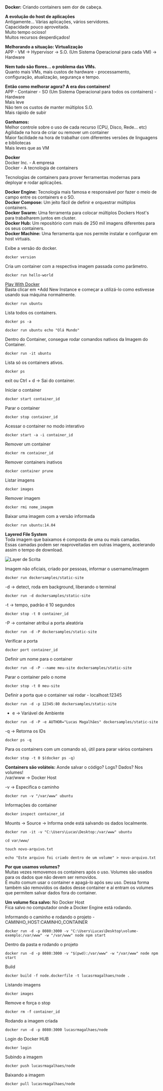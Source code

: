 **Docker:** Criando containers sem dor de cabeça.

**A evolução do host de aplicações** <br>
Antigamente... Várias aplicações, vários servidores. <br>
Capacidade pouco aproveitada. <br>
Muito tempo ocioso! <br>
Muitos recursos desperdiçados!

**Melhorando a situação: Virtualização** <br>
APP - VM -> Hypervisor -> S.O. (Um Sistema Operacional para cada VM) -> Hardware

**Nem tudo são flores... o problema das VMs.** <br>
Quanto mais VMs, mais custos de hardware - processamento, configuração, atualização, segurança e tempo.

**Então como melhorar agora? A era dos containers!** <br>
APP - Container - SO (Um Sistema Operacional para todos os containers) - Hardware <br>
Mais leve <br>
Não tem os custos de manter múltiplos S.O. <br>
Mais rápido de subir

**Ganhamos:** <br>
Melhor controle sobre o uso de cada recurso (CPU, Disco, Rede... etc) <br>
Agilidade na hora de criar ou remover um container <br>
Maior facilidade na hora de trabalhar com diferentes versões de linguagens e bibliotecas <br>
Mais leves que as VM

**Docker** <br>
Docker Inc. - A empresa <br>
Docker - A tecnologia de containers

Tecnologias de containers para prover ferramentas modernas para deployar e rodar aplicações.

**Docker Engine:** Tecnologia mais famosa e responsável por fazer o meio de campo entre os containers e o SO. <br>
**Docker Compose:** Um jeito fácil de definir e orquestrar múltiplos containers. <br>
**Docker Swarm:** Uma ferramenta para colocar múltiplos Dockers Host's para trabalharem juntos em cluster. <br>
**Docker Hub:** Um repositório com mais de 250 mil imagens diferentes para os seus containers. <br>
**Docker Machine:** Uma ferramenta que nos permite instalar e configurar em host virtuais.

Exibe a versão do docker.
```
docker version
```

Cria um container com a respectiva imagem passada como parâmetro.
```
docker run hello-world
```

[Play With Docker](https://labs.play-with-docker.com/) <br>
Basta clicar em +Add New Instance e começar a utilizá-lo como estivesse usando sua máquina normalmente.

```
docker run ubuntu
```

Lista todos os containers.
```
docker ps -a
```

```
docker run ubuntu echo "Olá Mundo"
```

Dentro do Container, consegue rodar comandos nativos da Imagem do Container.
```
docker run -it ubuntu
```

Lista só os containers ativos.
```
docker ps
```

exit ou Ctrl + d -> Sai do container.

Iniciar o container
```
docker start container_id
```

Parar o container
```
docker stop container_id
```

Acessar o container no modo interativo
```
docker start -a -i container_id
```

Remover um container
```
docker rm container_id
```

Remover containers inativos
```
docker container prune
```

Listar imagens
```
docker images
```

Remover imagem
```
docker rmi nome_imagem
```

Baixar uma imagem com a versão informada
```
docker run ubuntu:14.04
```

**Layered File System** <br>
Toda imagem que baixamos é composta de uma ou mais camadas. <br>
Essas camadas podem ser reaproveitadas em outras imagens, acelerando assim o tempo de download.

![Layer de Scrita](https://user-images.githubusercontent.com/43296467/152704905-91b18bb0-0ad7-4970-ab3e-9c32371f5aee.png)

Imagem não oficiais, criado por pessoas, informar o username/imagem
```
docker run dockersamples/static-site
```

-d -> detect, roda em background, liberando o terminal
```
docker run -d dockersamples/static-site
```

-t -> tempo, padrão é 10 segundos
```
docker stop -t 0 container_id
```

-P -> container atribui a porta aleatória
```
docker run -d -P dockersamples/static-site
```

Verificar a porta
```
docker port container_id
```

Definir um nome para o container
```
docker run -d -P --name meu-site dockersamples/static-site
```

Parar o container pelo o nome
```
docker stop -t 0 meu-site
```

Definir a porta que o container vai rodar - localhost:12345
```
docker run -d -p 12345:80 dockersamples/static-site
```

- e -> Variável de Ambiente
```
docker run -d -P -e AUTHOR="Lucas Magalhães" dockersamples/static-site
```

-q -> Retorna os IDs
```
docker ps -q
```

Para os containers com um comando só, útil para parar vários containers
```
docker stop -t 0 $(docker ps -q)
```

**Containers são voláteis:** Aonde salvar o código? Logs? Dados? Nos volumes! <br>
/var/www -> Docker Host

-v -> Especifica o caminho
```
docker run -v "/var/www" ubuntu
```

Informações do container
```
docker inspect container_id
```

Mounts -> Source -> Informa onde está salvando os dados localmente.

```
docker run -it -v "C:\Users\Lucas\Desktop:/var/www" ubuntu
```

```
cd var/www/
```

```
touch novo-arquivo.txt
```

```
echo "Este arquivo foi criado dentro de um volume" > novo-arquivo.txt
```

**Por que usamos volumes?** <br>
Muitas vezes removemos os containers após o uso. Volumes são usados para os dados que não devem ser removidos. <br>
É muito comum usar o container e apagá-lo após seu uso. Dessa forma também são removidos os dados desse container e aí entram os volumes que permitem salvar dados fora do container.

**Um volume fica salvo:** No Docker Host <br>
Fica salvo no computador onde a Docker Engine está rodando.


Informando o caminho e rodando o projeto - CAMINHO_HOST:CAMINHO_CONTAINER
```
docker run -d -p 8080:3000 -v "C:\Users\Lucas\Desktop\volume-exemplo:/var/www" -w "/var/www" node npm start
```

Dentro da pasta e rodando o projeto
```
docker run -d -p 8080:3000 -v "$(pwd):/var/www" -w "/var/www" node npm start
```

Build
```
docker build -f node.dockerfile -t lucasrmagalhaes/node .
```

Listando imagens
```
docker images
```

Remove e força o stop
```
docker rm -f container_id
```

Rodando a imagem criada
```
docker run -d -p 8080:3000 lucasrmagalhaes/node
```

Login do Docker HUB
```
docker login
```

Subindo a imagem
```
docker push lucasrmagalhaes/node
```

Baixando a imagem
```
docker pull lucasrmagalhaes/node
```